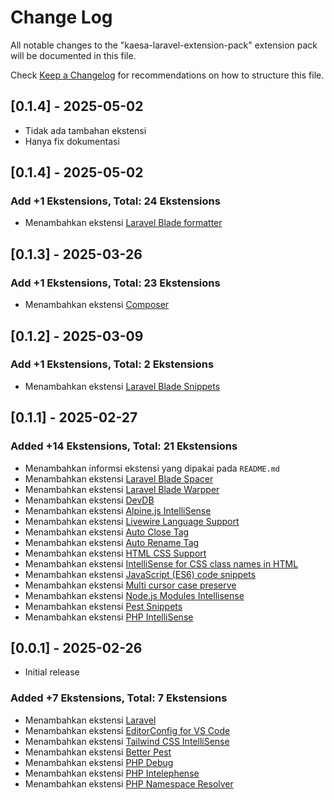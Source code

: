 # Change Log

All notable changes to the "kaesa-laravel-extension-pack" extension pack will be documented in this file.

Check [Keep a Changelog](http://keepachangelog.com/) for recommendations on how to structure this file.

## [0.1.4] - 2025-05-02

- Tidak ada tambahan ekstensi
- Hanya fix dokumentasi

## [0.1.4] - 2025-05-02

### Add +1 Ekstensions, Total: 24 Ekstensions

- Menambahkan ekstensi [Laravel Blade formatter](https://marketplace.visualstudio.com/items?itemName=shufo.vscode-blade-formatter)

## [0.1.3] - 2025-03-26

### Add +1 Ekstensions, Total: 23 Ekstensions

- Menambahkan ekstensi [Composer](https://marketplace.visualstudio.com/items?itemName=DEVSENSE.composer-php-vscode)

## [0.1.2] - 2025-03-09

### Add +1 Ekstensions, Total: 2 Ekstensions

- Menambahkan ekstensi [Laravel Blade Snippets](https://marketplace.visualstudio.com/items?itemName=onecentlin.laravel-blade)

## [0.1.1] - 2025-02-27

### Added +14 Ekstensions, Total: 21 Ekstensions

- Menambahkan informsi ekstensi yang dipakai pada `README.md`
- Menambahkan ekstensi [Laravel Blade Spacer](https://marketplace.visualstudio.com/items?itemName=austenc.laravel-blade-spacer)
- Menambahkan ekstensi [Laravel Blade Warpper](https://marketplace.visualstudio.com/items?itemName=IHunte.laravel-blade-wrapper)
- Menambahkan ekstensi [DevDB](https://marketplace.visualstudio.com/items?itemName=damms005.devdb)
- Menambahkan ekstensi [Alpine.js IntelliSense](https://marketplace.visualstudio.com/items?itemName=pcbowers.alpine-intellisense)
- Menambahkan ekstensi [Livewire Language Support](https://marketplace.visualstudio.com/items?itemName=cierra.livewire-vscode)
- Menambahkan ekstensi [Auto Close Tag](https://marketplace.visualstudio.com/items?itemName=formulahendry.auto-close-tag)
- Menambahkan ekstensi [Auto Rename Tag](https://marketplace.visualstudio.com/items?itemName=formulahendry.auto-rename-tag)
- Menambahkan ekstensi [HTML CSS Support](https://marketplace.visualstudio.com/items?itemName=ecmel.vscode-html-css)
- Menambahkan ekstensi [IntelliSense for CSS class names in HTML](https://marketplace.visualstudio.com/items?itemName=Zignd.html-css-class-completion)
- Menambahkan ekstensi [JavaScript (ES6) code snippets](https://marketplace.visualstudio.com/items?itemName=xabikos.JavaScriptSnippets)
- Menambahkan ekstensi [Multi cursor case preserve](https://marketplace.visualstudio.com/items?itemName=Cardinal90.multi-cursor-case-preserve)
- Menambahkan ekstensi [Node.js Modules Intellisense](https://marketplace.visualstudio.com/items?itemName=leizongmin.node-module-intellisense)
- Menambahkan ekstensi [Pest Snippets](https://marketplace.visualstudio.com/items?itemName=dansysanalyst.pest-snippets)
- Menambahkan ekstensi [PHP IntelliSense](https://marketplace.visualstudio.com/items?itemName=zobo.php-intellisense)

## [0.0.1] - 2025-02-26

- Initial release

### Added +7 Ekstensions, Total: 7 Ekstensions

- Menambahkan ekstensi [Laravel](https://marketplace.visualstudio.com/items?itemName=laravel.vscode-laravel)
- Menambahkan ekstensi [EditorConfig for VS Code](https://marketplace.visualstudio.com/items?itemName=EditorConfig.EditorConfig)
- Menambahkan ekstensi [Tailwind CSS IntelliSense](https://marketplace.visualstudio.com/items?itemName=bradlc.vscode-tailwindcss)
- Menambahkan ekstensi [Better Pest](https://marketplace.visualstudio.com/items?itemName=m1guelpf.better-pest)
- Menambahkan ekstensi [PHP Debug](https://marketplace.visualstudio.com/items?itemName=xdebug.php-debug)
- Menambahkan ekstensi [PHP Intelephense](https://marketplace.visualstudio.com/items?itemName=bmewburn.vscode-intelephense-client)
- Menambahkan ekstensi [PHP Namespace Resolver](https://marketplace.visualstudio.com/items?itemName=MehediDracula.php-namespace-resolver)

